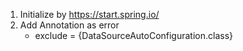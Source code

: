 1. Initialize by https://start.spring.io/
2. Add Annotation as error
    - exclude = {DataSourceAutoConfiguration.class}